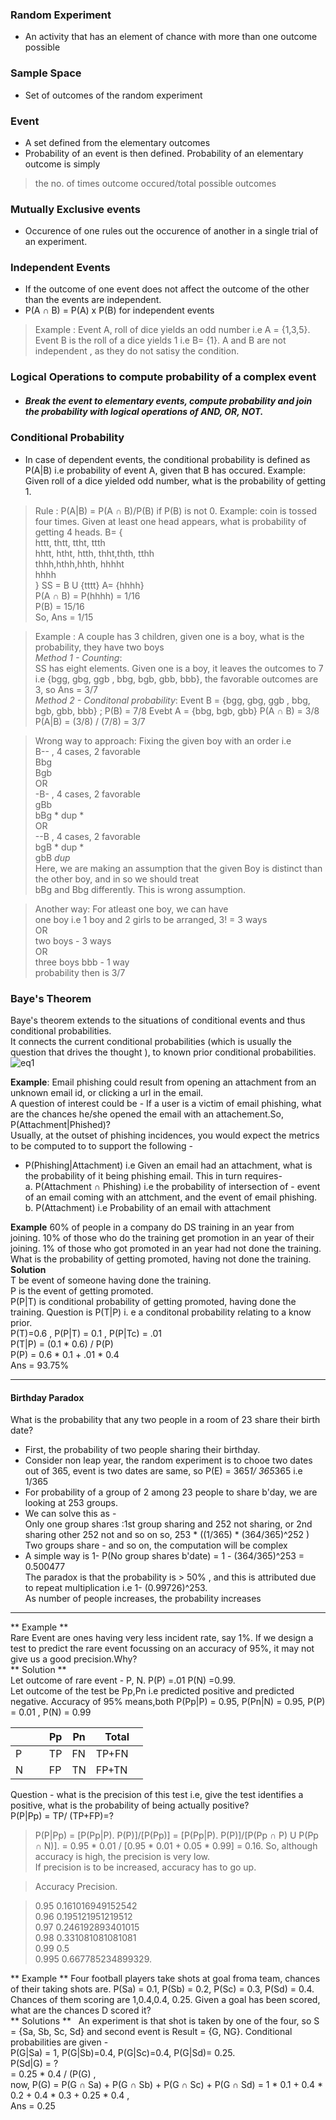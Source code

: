 ### Random Experiment 
* An activity that has an element of chance  with more than one outcome possible
### Sample Space 
* Set of  outcomes of the random experiment
### Event 
* A set defined from the elementary outcomes
* Probability of an event is then defined. Probability of an elementary outcome is simply 
 > the no. of times outcome occured/total possible outcomes
### Mutually Exclusive events 
* Occurence of one rules out the occurence of another in a single trial of an experiment.
### Independent Events 
* If the outcome of one event does not affect the outcome of the other than the events are independent.
* P(A ∩ B) = P(A) x P(B) for independent events
> Example : Event A, roll of dice yields an odd number i.e A = {1,3,5}. Event B is the roll of a dice yields 1 i.e B= {1}. A and B are not
independent , as they do not satisy the condition.
### Logical Operations to compute probability of a complex event
  * ##### Break the event to elementary events, compute probability and join the probability with logical operations of AND, OR, NOT.
### Conditional Probability 
* In case of dependent events, the conditional probability is defined as P(A|B) i.e probability of event A,
  given that B has occured. Example: Given roll of a dice yielded odd number, what is the probability of getting 1.
> Rule : P(A|B) = P(A ∩ B)/P(B) if P(B) is not 0.
 Example:  coin is tossed four times. Given at least one head appears, what is probability of getting 4 heads.
 B= {  
 httt, thtt, ttht, ttth  
 hhtt, htht, htth, thht,thth, tthh  
 thhh,hthh,hhth, hhhht  
 hhhh  
 }
 SS = B U {tttt} 
 A= {hhhh}  
 P(A ∩ B) = P(hhhh) = 1/16  
 P(B) = 15/16  
 So, Ans = 1/15  
 
 >  Example : A couple has 3 children, given one is a boy, what is the probability, they have two boys  
 *Method 1 - Counting*:  
 SS has eight elements. Given one is a boy, it leaves the outcomes to 7 i.e {bgg, gbg, ggb , bbg, bgb, gbb, bbb}, 
 the favorable outcomes are 3, so Ans = 3/7  
 *Method 2 - Conditonal probability*: 
 Event B = {bgg, gbg, ggb , bbg, bgb, gbb, bbb} ; P(B) = 7/8
 Evebt A = {bbg, bgb, gbb}
 P(A ∩ B) = 3/8  
 P(A|B) = (3/8) / (7/8) = 3/7
 
 > Wrong way to approach: Fixing the given boy with an order i.e  
 B-- , 4 cases, 2 favorable  
 Bbg  
 Bgb  
 OR  
 -B- , 4 cases, 2 favorable  
 gBb  
 bBg  * dup *  
 OR  
--B , 4 cases, 2 favorable  
 bgB  * dup *  
 gbB  *dup*  
Here, we are making an assumption that the given Boy is distinct than the other boy, and in so we should treat  
bBg and Bbg differently. This is wrong assumption.

> Another way: For atleast one boy, we can have  
one boy i.e 1 boy and 2 girls to be arranged, 3! = 3 ways  
OR  
two boys - 3 ways  
OR  
three boys bbb - 1 way  
probability then is 3/7  

### Baye's Theorem  
Baye's theorem extends to the situations of conditional events and thus conditional probabilities.  
It connects the current conditional probabilities (which is usually the question that drives the thought ), to known
prior conditional probabilities.  
![eq1](https://user-images.githubusercontent.com/8353134/29589695-cc61194c-875b-11e7-8b6c-9b94a5ec6845.png)

**Example**:  Email phishing could result from opening an attachment from an unknown email id, or clicking a url in the email.    
A question of interest could be - If a user is a victim of email phishing, what are the chances he/she opened the email with an 
attachement.So, P(Attachment|Phished)?  
Usually, at the outset of phishing incidences, you would expect the metrics to be computed to to support the following -  
* P(Phishing|Attachment) i.e Given an email had an attachment, what is the probability of it being phishing email. This in turn requires-  
a. P(Attachment ∩ Phishing) i.e the probability of intersection of -
     event of an email coming with an attchment, and the event of email phishing.  
b. P(Attachment) i.e Probability of an email with attachment  

**Example**
60% of people in a company do DS training in an year from joining. 10% of those who do the training get promotion in an year of their joining. 1% of those who got promoted in an year had not done the training. What is the probability of getting promoted,
having not done the training.  
**Solution**  
T be event of someone having done the training.  
P is the event of getting promoted.  
P(P|T) is conditional probability of getting promoted, having done the training.
Question is P(T|P) i. e a conditonal probability relating to a know prior.  
P(T)=0.6 , P(P|T) = 0.1 , P(P|Tc) = .01  
P(T|P) = (0.1 * 0.6) / P(P)  
P(P) = 0.6 * 0.1 + .01 * 0.4  
Ans = 93.75%  

---
#### Birthday Paradox  
What is the probability that any two people in a room of 23 share their birth date?  
* First, the probability of two people sharing their birthday.
* Consider non leap year, the random experiment is to chooe two dates out of 365, event is two dates are same,
 so P(E) = 365*1/ 365*365 i.e 1/365  
 * For probability of a group of 2 among 23 people to share b'day, we are looking at 253 groups.
 * We can solve this as -  
 Only one group shares :1st group sharing and 252 not sharing, or 2nd sharing other 252 not and so on so, 253 * ((1/365) * (364/365)^252 )
 Two groups share - and so on, the computation will be complex  
 * A simple way is 1- P(No group shares b'date) = 1 - (364/365)^253 = 0.500477  
 The paradox is that the probability is > 50% , and this is attributed due to repeat multiplication i.e 1- (0.99726)^253.  
 As number of people increases, the probability increases
---
** Example **  
Rare Event are ones having very less incident rate, say 1%. If we design a test to predict the rare event focussing on an 
accuracy of 95%, it may not give us a good precision.Why?  
** Solution **  
Let outcome of rare event - P, N. P(P) =.01 P(N) =0.99.  
Let outcome of the test be Pp,Pn i.e predicted positive and predicted negative.
Accuracy of 95% means,both P(Pp|P) = 0.95, P(Pn|N) = 0.95, P(P) = 0.01 , P(N) = 0.99  

|         | Pp | Pn |**Total**|
|      ---|---|---|---      |  
|P       |  TP|FN  |TP+FN      |
|N       |  FP|TN  |FP+TN      |. 

Question - what is the precision of this test i.e, give the test identifies a positive, what is the probability of being
actually positive?  
P(P|Pp) = TP/ (TP+FP)=?  
> P(P|Pp) = [P(Pp|P). P(P)]/[P(Pp)]  = [P(Pp|P). P(P)]/[P(Pp ∩ P) U P(Pp ∩ N)]. 
= 0.95 * 0.01 / [0.95 * 0.01 + 0.05 * 0.99] = 0.16. 
So, although accuracy is high, the precision is very low.  
If precision is to be increased, accuracy has to go up.  

>Accuracy	Precision. 

>0.95	0.161016949152542    
>0.96	0.195121951219512    
>0.97	0.246192893401015   
>0.98	0.331081081081081   
>0.99	0.5   
>0.995	0.667785234899329.    

** Example ** 
Four football players take shots at goal froma team, chances of their taking shots are. 
P(Sa) = 0.1, P(Sb) = 0.2, P(Sc) = 0.3, P(Sd) = 0.4. 
Chances of them scoring are 1,0.4,0.4, 0.25. Given a goal has been scored, what are the chances D scored it?  
** Solutions **  
An experiment is that shot is taken by one of the four, so S = {Sa, Sb, Sc, Sd} and second event is Result = {G, NG}.
Conditional probabilities are given -  
P(G|Sa) = 1, P(G|Sb)=0.4, P(G|Sc)=0.4, P(G|Sd)= 0.25.  
P(Sd|G) = ?  
= 0.25 * 0.4 / (P(G) ,  
now, P(G) = P(G ∩ Sa) + P(G ∩ Sb) + P(G ∩ Sc) + P(G ∩ Sd) = 1 * 0.1 + 0.4 * 0.2 + 0.4 * 0.3 + 0.25 * 0.4  ,  
Ans = 0.25
